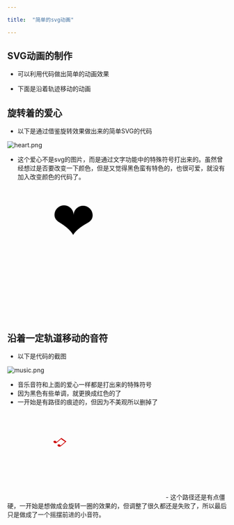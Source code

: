 ```yaml
---

title:  "简单的svg动画"

---
```

 

## SVG动画的制作  

- 可以利用代码做出简单的动画效果

- 下面是沿着轨迹移动的动画

## 旋转着的爱心
- 以下是通过借鉴旋转效果做出来的简单SVG的代码

![heart.png](https://upload-images.jianshu.io/upload_images/9625930-dcbd97f3063f3ab9.png?imageMogr2/auto-orient/strip%7CimageView2/2/w/1240)

- 这个爱心不是svg的图片，而是通过文字功能中的特殊符号打出来的。虽然曾经想过是否要改变一下颜色，但是又觉得黑色蛮有特色的，也很可爱，就没有加入改变颜色的代码了。

<svg width="300" height="300" >
  <g> 
    <text font-family="microsoft yahei" font-size="120" y="120" x="100">❤</text>
    <animateTransform attributeName="transform" begin="0s" dur="10s" type="rotate" from="0 160 160" to="360 160 160" repeatCount="indefinite"/>
  </g>
</svg>


## 沿着一定轨道移动的音符
- 以下是代码的截图

![music.png](https://upload-images.jianshu.io/upload_images/9625930-5837954a7cb5c4ec.png?imageMogr2/auto-orient/strip%7CimageView2/2/w/1240)

- 音乐音符和上面的爱心一样都是打出来的特殊符号
- 因为黑色有些单调，就更换成红色的了
- 一开始是有路径的痕迹的，但因为不美观所以删掉了

<svg width="360" height="200" >
  <text font-family="microsoft yahei" font-size="40" x="0" y="0" fill="#cd0000">♫
    <animateMotion path="M100,60 q100,120 120,20 q140,-50 160,0" begin="0s" dur="3s" rotate="auto" repeatCount="indefinite"/>
  </text>
  
</svg>
- 这个路径还是有点僵硬，一开始是想做成会旋转一圈的效果的，但调整了很久都还是失败了，所以最后只是做成了一个摇摆前进的小音符。